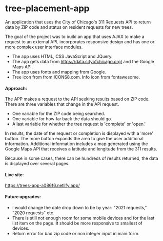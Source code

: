 # tree-placement-app 

An application that uses the City of Chicago's 311 Requests API to return data by ZIP code and status on resident requests for new trees. 

The goal of the project was to build an app that uses AJAX to make a request to an external API, incorporates responsive design and has one or more complex user interface modules. 

  - The app uses HTML, CSS JavaScript and JQuery.
  - The app gets data from https://data.cityofchicago.org/ and the Google Maps API.
  - The app uses fonts and mapping from Google.
  - Tree icon from from ICONS8.com. Info icon from fontawesome.

#### Approach:  

The APP makes a request to the API seeking results based on ZIP code. There are three variables that change in the API request.
  - One variable for the ZIP code being searched. 
  - One variable for how far back the data should go.
  - A last variable for whether the tree request is 'complete' or 'open.'

In results, the date of the request or completion is displayed with a 'more' button. The more button expands the area to give the user additional information. Additional information includes a map generated using the Google Maps API that receives a latitude and longitude from the 311 results.  


Because in some cases, there can be hundreds of results returned, the data is displayed over several pages.


 #### Live site:
https://trees-app-a086f6.netlify.app/

#### Future upgrades: 

- I would change the date drop down to be by year: "2021 requests," "2020 requests" etc.
- There is still not enough room for some mobile devices and for the last list item on the page. It should be more responsive to smallest of devices.
- Return error for bad zip code or non integer input in main form.

